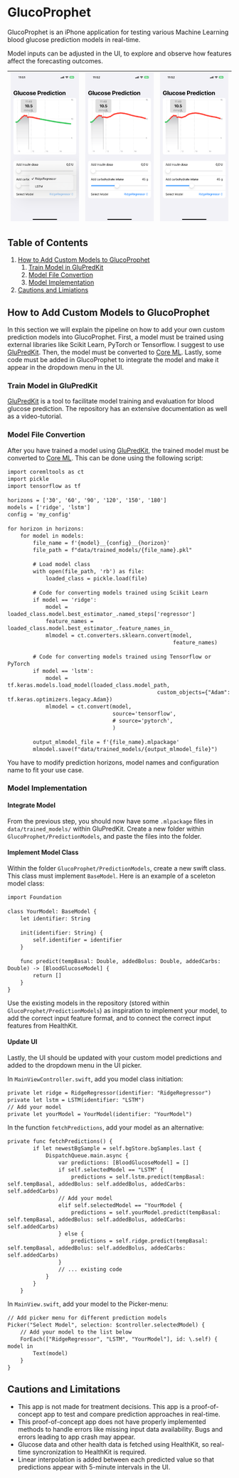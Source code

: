 # GlucoProphet

GlucoProphet is an iPhone application for testing various Machine Learning blood glucose prediction models in real-time. 

Model inputs can be adjusted in the UI, to explore and observe how features affect the forecasting outcomes.

| ![Demo carbs](figures/demo_menu.PNG) | ![Demo carbs](figures/demo_carbs.PNG) | ![Demo carbs](figures/demo_carbs.PNG) |
|--------------------------------------|---------------------------------------|---------------------------------------|

## Table of Contents

1. [How to Add Custom Models to GlucoProphet](#how-to-add-custom-models-to-glucoprophet)
   1. [Train Model in GluPredKit](#train-model-in-glupredkit)
   2. [Model File Convertion](#model-file-convertion)
   3. [Model Implementation](#model-implementation)
4. [Cautions and Limiations](#cautions-and-limitations)

## How to Add Custom Models to GlucoProphet
In this section we will explain the pipeline on how to add your own custom prediction models into GlucoProphet. First, 
a model must be trained using external libraries like Scikit Learn, PyTorch or Tensorflow. I suggest to use 
[GluPredKit](https://github.com/miriamkw/GluPredKit). Then, the model must be converted
to [Core ML](https://apple.github.io/coremltools/docs-guides/source/overview-coremltools.html). Lastly, some code must
be added in GlucoProphet to integrate the model and make it appear in the dropdown menu in the UI.

### Train Model in GluPredKit
[GluPredKit](https://github.com/miriamkw/GluPredKit) is a tool to facilitate model training and evaluation for blood glucose prediction.
The repository has an extensive documentation as well as a video-tutorial.

### Model File Convertion
After you have trained a model using [GluPredKit](https://github.com/miriamkw/GluPredKit), the trained model must be converted
to [Core ML](https://apple.github.io/coremltools/docs-guides/source/overview-coremltools.html). This can be done using
the following script:
```
import coremltools as ct
import pickle
import tensorflow as tf

horizons = ['30', '60', '90', '120', '150', '180']
models = ['ridge', 'lstm']
config = 'my_config'

for horizon in horizons:
    for model in models:
        file_name = f'{model}__{config}__{horizon}'
        file_path = f"data/trained_models/{file_name}.pkl"

        # Load model class
        with open(file_path, 'rb') as file:
            loaded_class = pickle.load(file)

        # Code for converting models trained using Scikit Learn
        if model == 'ridge': 
            model = loaded_class.model.best_estimator_.named_steps['regressor']
            feature_names = loaded_class.model.best_estimator_.feature_names_in_
            mlmodel = ct.converters.sklearn.convert(model,
                                                    feature_names)
        
        # Code for converting models trained using Tensorflow or PyTorch
        if model == 'lstm':
            model = tf.keras.models.load_model(loaded_class.model_path,
                                               custom_objects={"Adam": tf.keras.optimizers.legacy.Adam})
            mlmodel = ct.convert(model,
                                 source='tensorflow',
                                 # source='pytorch',
                                 )

        output_mlmodel_file = f'{file_name}.mlpackage'
        mlmodel.save(f"data/trained_models/{output_mlmodel_file}")
```
You have to modify prediction horizons, model names and configuration name to fit your use case.

### Model Implementation

#### Integrate Model
From the previous step, you should now have some `.mlpackage` files in `data/trained_models/` within GluPredKit. Create a new folder within `GlucoProphet/PredictionModels`, and paste the files into the
folder.

#### Implement Model Class
Within the folder `GlucoProphet/PredictionModels`, create a new swift class. This class must implement
`BaseModel`. Here is an example of a sceleton model class:

```
import Foundation

class YourModel: BaseModel {
    let identifier: String
    
    init(identifier: String) {
        self.identifier = identifier
    }
    
    func predict(tempBasal: Double, addedBolus: Double, addedCarbs: Double) -> [BloodGlucoseModel] {
        return []
    }
}
```

Use the existing models in the repository (stored within `GlucoProphet/PredictionModels`) as inspiration to implement your model, to add the correct input feature format, 
and to connect the correct input features from HealthKit.

#### Update UI
Lastly, the UI should be updated with your custom model predictions and added to the dropdown menu in the UI picker.

In `MainViewController.swift`, add you model class initiation: 

```
private let ridge = RidgeRegressor(identifier: "RidgeRegressor")
private let lstm = LSTM(identifier: "LSTM")
// Add your model
private let yourModel = YourModel(identifier: "YourModel")
```
In the function `fetchPredictions`, add your model as an alternative:
```
private func fetchPredictions() {
        if let newestBgSample = self.bgStore.bgSamples.last {
            DispatchQueue.main.async {
                var predictions: [BloodGlucoseModel] = []
                if self.selectedModel == "LSTM" {
                    predictions = self.lstm.predict(tempBasal: self.tempBasal, addedBolus: self.addedBolus, addedCarbs: self.addedCarbs)
                // Add your model
                elif self.selectedModel == "YourModel {
                    predictions = self.yourModel.predict(tempBasal: self.tempBasal, addedBolus: self.addedBolus, addedCarbs: self.addedCarbs)
                } else {
                    predictions = self.ridge.predict(tempBasal: self.tempBasal, addedBolus: self.addedBolus, addedCarbs: self.addedCarbs)
                }
                // ... existing code
            }
        }
    }
```
In `MainView.swift`, add your model to the Picker-menu: 
```
// Add picker menu for different prediction models
Picker("Select Model", selection: $controller.selectedModel) {
    // Add your model to the list below
    ForEach(["RidgeRegressor", "LSTM", "YourModel"], id: \.self) { model in
        Text(model)
    }
}
```

## Cautions and Limitations

- This app is not made for treatment decisions. This app is a proof-of-concept app to test and compare prediction approaches in real-time. 
- This proof-of-concept app does not have properly implemented methods to handle errors like missing input data availability. Bugs and errors leading to app crash may appear.
- Glucose data and other health data is fetched using HealthKit, so real-time syncronization to HealthKit is required.
- Linear interpolation is added between each predicted value so that predictions appear with 5-minute intervals in the UI.




